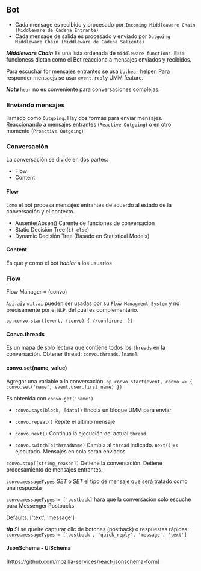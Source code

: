 ## Bot

- Cada mensage es recibido y procesado por `Incoming Middleaware Chain (Middleware de Cadena Entrante)` 
- Cada mensage de salida es procesado y enviado por `Outgoing Middleware Chain (Middleware de Cadena Saliente)` 

***Middleware Chain*** Es una lista ordenada de `middleware functions`. Esta funcioness dictan como el Bot reacciona a mensajes enviados y recibidos. 

Para escuchar for mensajes entrantes se usa `bp.hear` helper. Para responder mensaejs se usar `event.reply` UMM feature.

***Nota*** `hear` no es conveniente para conversaciones complejas.

### Enviando mensajes

llamado como `Outgoing`. Hay dos formas para enviar mensajes. Reaccionando a mensajes entrantes (`Reactive Outgoing`) o en otro momento (`Proactive Outgoing`)

### Conversación

La conversación se divide en dos partes:

- Flow
- Content

#### Flow

`Como` el bot procesa mensajes entrantes de acuerdo al estado de la conversación y el contexto.

- Ausente(Absent) Carente de funciones de conversacion
- Static Decisión Tree (`if-else`)
- Dynamic Decisión Tree (Basado en Statistical Models)

#### Content

Es que y como el bot _hablar_ a los usuarios 

### Flow

Flow Manager = (convo)

`Api.ai`y `wit.ai` pueden ser usadas por su `Flow Managment System` y no precisamente por el  `NLP`, del cual es complementario.

`bp.convo.start(event, (convo) { //confirure  })`

#### Convo.threads

Es un mapa de solo lectura que contiene todos los `threads` en la conversación. Obtener thread:
`convo.threads.[name]`.

#### convo.set(name, value)

Agregar una variable a la conversación. 
`bp.convo.start(event, convo => { convo.set('name', event.user.first_name) })`

Es obtenida con `convo.get('name')`

- `convo.says(block, [data])` Encola un bloque UMM para enviar

- `convo.repeat()` Repite el último mensaje

- `convo.next()` Continua la ejecución del actual `thread`

- `convo.switchTo(threadName)` Cambia al `thread` indicado. `next()` es ejecutado. Mensajes en cola serán enviados

`convo.stop([string_reason])` Detiene la conversación. Detiene procesamiento de mensajes entrantes.

 `convo.messageTypes` _GET_ o _SET_ el tipo de mensaje que será tratado como una respuesta

`convo.messageTypes = ['postback]` hará que la conversación solo escuche para Messenger Postbacks

Defaults: ['text', 'message']

***tip*** Si se queire capturar clic de botones (postback) o respuestas rápidas: `convo.messageTypes = ['postback', 'quick_reply', 'message', 'text']`


#### JsonSchema - UISchema
[https://github.com/mozilla-services/react-jsonschema-form]
